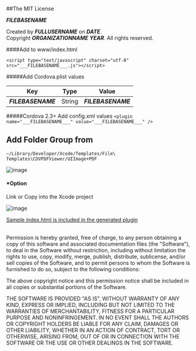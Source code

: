 ##The MIT License


___FILEBASENAME___  

  Created by ___FULLUSERNAME___ on ___DATE___.  
  Copyright ___ORGANIZATIONNAME___ ___YEAR___. All rights reserved.



####Add to www/index.html

`<script type="text/javascript" charset="utf-8" src="___FILEBASENAME___.js"></script>`




#####Add Cordova.plist values

| Key | Type | Value |
| ------------ |---| ------------- |
| ___FILEBASENAME___ | String | ___FILEBASENAME___ |

#####Cordova 2.3+ Add config.xml values
`<plugin name="___FILEBASENAME___" value="___FILEBASENAME___" />`




Add Folder Group from 
---
`~/Library/Developer/Xcode/Templates/File\ Templates\CDVPDFViewer/UIImage+PDF`

![image](https://raw.github.com/RandyMcMillan/CDVPDFViewer/master/CDVPDFViewer.xctemplate/ScreenShot1.png)

#### *Option 

Link or Copy into the Xcode project


![image](https://raw.github.com/RandyMcMillan/CDVPDFViewer/master/CDVPDFViewer.xctemplate/ScreenShot2.png)
<br>

[Sample index.html is included in the generated plugin](https://raw.github.com/RandyMcMillan/CDVPDFViewer/master/CDVPDFViewer.xctemplate/index.html)


<br>
Permission is hereby granted, free of charge, to any person obtaining a copy of 
this software and associated documentation files (the "Software"), to deal in 
the Software without restriction, including without limitation the rights to 
use, copy, modify, merge, publish, distribute, sublicense, and/or sell copies of
the Software, and to permit persons to whom the Software is furnished to do so, 
subject to the following conditions:

The above copyright notice and this permission notice shall be included in all 
copies or substantial portions of the Software.

THE SOFTWARE IS PROVIDED "AS IS", WITHOUT WARRANTY OF ANY KIND, EXPRESS OR 
IMPLIED, INCLUDING BUT NOT LIMITED TO THE WARRANTIES OF MERCHANTABILITY, FITNESS
FOR A PARTICULAR PURPOSE AND NONINFRINGEMENT. IN NO EVENT SHALL THE AUTHORS OR 
COPYRIGHT HOLDERS BE LIABLE FOR ANY CLAIM, DAMAGES OR OTHER LIABILITY, WHETHER 
IN AN ACTION OF CONTRACT, TORT OR OTHERWISE, ARISING FROM, OUT OF OR IN 
CONNECTION WITH THE SOFTWARE OR THE USE OR OTHER DEALINGS IN THE SOFTWARE.